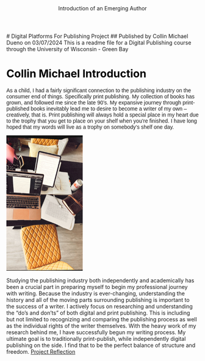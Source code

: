 <header>Introduction of an Emerging Author</header>
# Digital Platforms For Publishing Project
## Published by Collin Michael Dueno on 03/07/2024
This is a readme file for a Digital Publishing course through the University of Wisconsin - Green Bay

<html>
<title> Collin Michael Intro </title>
<head>
<style>
h1 {color: black;}
</style>
<head>
<body>
<h1>Collin Michael Introduction</h1>
<p style="font-family:arial">As a child, I had a fairly significant connection to the publishing industry on the consumer end of things. Specifically print publishing. My collection of books has grown, and followed me since the late 90’s. My expansive journey through print-published books inevitably lead me to desire to become a writer of my own – creatively, that is. Print publishing will always hold a special place in my heart due to the trophy that you get to place on your shelf when you’re finished. I have long hoped that my words will live as a trophy on somebody’s shelf one day.</p>
<p>
<img src="212BA3F6-A2C0-42B9-BF23-B9DBA0C9D743.JPG" alt="Workspace" width="200">

Studying the publishing industry both independently and academically has been a crucial part in preparing myself to begin my professional journey with writing. Because the industry is ever-changing, understanding the history and all of the moving parts surrounding publishing is important to the success of a writer. I actively focus on researching and understanding the “do’s and don’ts” of both digital and print publishing. This is including but not limited to recognizing and comparing the publishing process as well as the individual rights of the writer themselves. With the heavy work of my research behind me, I have successfully begun my writing process. My ultimate goal is to traditionally print-publish, while independently digital publishing on the side. I find that to be the perfect balance of structure and freedom.
<a href="Project Reflection.html">Project Reflection</a>
